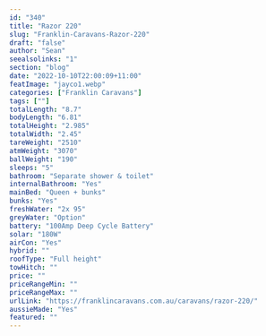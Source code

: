 ```yaml
---
id: "340"
title: "Razor 220"
slug: "Franklin-Caravans-Razor-220"
draft: "false"
author: "Sean"
seealsolinks: "1"
section: "blog"
date: "2022-10-10T22:00:09+11:00"
featImage: "jayco1.webp"
categories: ["Franklin Caravans"]
tags: [""]
totalLength: "8.7"
bodyLength: "6.81"
totalHeight: "2.985"
totalWidth: "2.45"
tareWeight: "2510"
atmWeight: "3070"
ballWeight: "190"
sleeps: "5"
bathroom: "Separate shower & toilet"
internalBathroom: "Yes"
mainBed: "Queen + bunks"
bunks: "Yes"
freshWater: "2x 95"
greyWater: "Option"
battery: "100Amp Deep Cycle Battery"
solar: "180W"
airCon: "Yes"
hybrid: ""
roofType: "Full height"
towHitch: ""
price: ""
priceRangeMin: ""
priceRangeMax: ""
urlLink: "https://franklincaravans.com.au/caravans/razor-220/"
aussieMade: "Yes"
featured: ""
---
```

